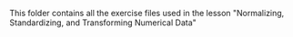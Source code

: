This folder contains all the exercise files used in the lesson "Normalizing, Standardizing, and Transforming Numerical Data"
